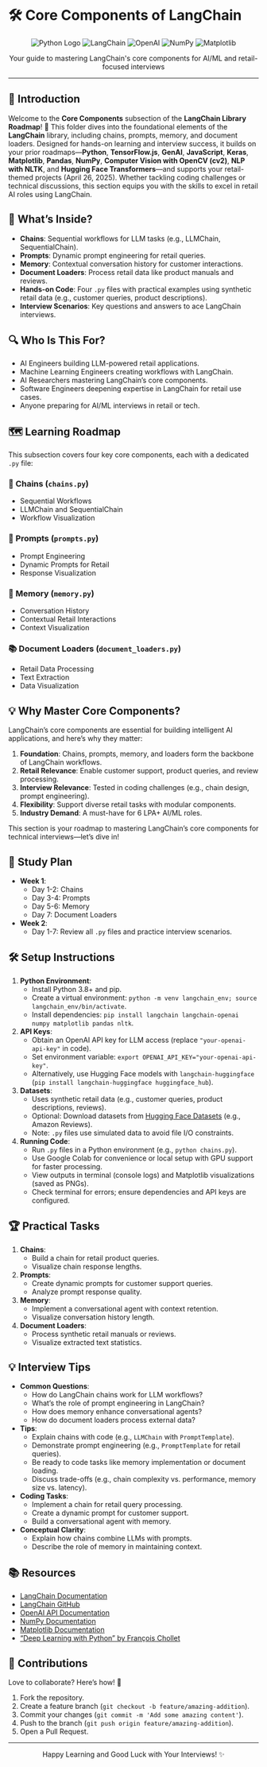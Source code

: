 # 🛠️ Core Components of LangChain

<div align="center">
  <img src="https://img.shields.io/badge/Python-3776AB?style=for-the-badge&logo=python&logoColor=white" alt="Python Logo" />
  <img src="https://img.shields.io/badge/LangChain-00C4B4?style=for-the-badge&logo=langchain&logoColor=white" alt="LangChain" />
  <img src="https://img.shields.io/badge/OpenAI-412991?style=for-the-badge&logo=openai&logoColor=white" alt="OpenAI" />
  <img src="https://img.shields.io/badge/NumPy-013243?style=for-the-badge&logo=numpy&logoColor=white" alt="NumPy" />
  <img src="https://img.shields.io/badge/Matplotlib-11557C?style=for-the-badge&logo=matplotlib&logoColor=white" alt="Matplotlib" />
</div>
<p align="center">Your guide to mastering LangChain's core components for AI/ML and retail-focused interviews</p>

---

## 📖 Introduction

Welcome to the **Core Components** subsection of the **LangChain Library Roadmap**! 🚀 This folder dives into the foundational elements of the **LangChain** library, including chains, prompts, memory, and document loaders. Designed for hands-on learning and interview success, it builds on your prior roadmaps—**Python**, **TensorFlow.js**, **GenAI**, **JavaScript**, **Keras**, **Matplotlib**, **Pandas**, **NumPy**, **Computer Vision with OpenCV (cv2)**, **NLP with NLTK**, and **Hugging Face Transformers**—and supports your retail-themed projects (April 26, 2025). Whether tackling coding challenges or technical discussions, this section equips you with the skills to excel in retail AI roles using LangChain.

## 🌟 What’s Inside?

- **Chains**: Sequential workflows for LLM tasks (e.g., LLMChain, SequentialChain).
- **Prompts**: Dynamic prompt engineering for retail queries.
- **Memory**: Contextual conversation history for customer interactions.
- **Document Loaders**: Process retail data like product manuals and reviews.
- **Hands-on Code**: Four `.py` files with practical examples using synthetic retail data (e.g., customer queries, product descriptions).
- **Interview Scenarios**: Key questions and answers to ace LangChain interviews.

## 🔍 Who Is This For?

- AI Engineers building LLM-powered retail applications.
- Machine Learning Engineers creating workflows with LangChain.
- AI Researchers mastering LangChain’s core components.
- Software Engineers deepening expertise in LangChain for retail use cases.
- Anyone preparing for AI/ML interviews in retail or tech.

## 🗺️ Learning Roadmap

This subsection covers four key core components, each with a dedicated `.py` file:

### 🔗 Chains (`chains.py`)
- Sequential Workflows
- LLMChain and SequentialChain
- Workflow Visualization

### 📝 Prompts (`prompts.py`)
- Prompt Engineering
- Dynamic Prompts for Retail
- Response Visualization

### 🧠 Memory (`memory.py`)
- Conversation History
- Contextual Retail Interactions
- Context Visualization

### 📚 Document Loaders (`document_loaders.py`)
- Retail Data Processing
- Text Extraction
- Data Visualization

## 💡 Why Master Core Components?

LangChain’s core components are essential for building intelligent AI applications, and here’s why they matter:
1. **Foundation**: Chains, prompts, memory, and loaders form the backbone of LangChain workflows.
2. **Retail Relevance**: Enable customer support, product queries, and review processing.
3. **Interview Relevance**: Tested in coding challenges (e.g., chain design, prompt engineering).
4. **Flexibility**: Support diverse retail tasks with modular components.
5. **Industry Demand**: A must-have for 6 LPA+ AI/ML roles.

This section is your roadmap to mastering LangChain’s core components for technical interviews—let’s dive in!

## 📆 Study Plan

- **Week 1**:
  - Day 1-2: Chains
  - Day 3-4: Prompts
  - Day 5-6: Memory
  - Day 7: Document Loaders
- **Week 2**:
  - Day 1-7: Review all `.py` files and practice interview scenarios.

## 🛠️ Setup Instructions

1. **Python Environment**:
   - Install Python 3.8+ and pip.
   - Create a virtual environment: `python -m venv langchain_env; source langchain_env/bin/activate`.
   - Install dependencies: `pip install langchain langchain-openai numpy matplotlib pandas nltk`.
2. **API Keys**:
   - Obtain an OpenAI API key for LLM access (replace `"your-openai-api-key"` in code).
   - Set environment variable: `export OPENAI_API_KEY="your-openai-api-key"`.
   - Alternatively, use Hugging Face models with `langchain-huggingface` (`pip install langchain-huggingface huggingface_hub`).
3. **Datasets**:
   - Uses synthetic retail data (e.g., customer queries, product descriptions, reviews).
   - Optional: Download datasets from [Hugging Face Datasets](https://huggingface.co/datasets) (e.g., Amazon Reviews).
   - Note: `.py` files use simulated data to avoid file I/O constraints.
4. **Running Code**:
   - Run `.py` files in a Python environment (e.g., `python chains.py`).
   - Use Google Colab for convenience or local setup with GPU support for faster processing.
   - View outputs in terminal (console logs) and Matplotlib visualizations (saved as PNGs).
   - Check terminal for errors; ensure dependencies and API keys are configured.

## 🏆 Practical Tasks

1. **Chains**:
   - Build a chain for retail product queries.
   - Visualize chain response lengths.
2. **Prompts**:
   - Create dynamic prompts for customer support queries.
   - Analyze prompt response quality.
3. **Memory**:
   - Implement a conversational agent with context retention.
   - Visualize conversation history length.
4. **Document Loaders**:
   - Process synthetic retail manuals or reviews.
   - Visualize extracted text statistics.

## 💡 Interview Tips

- **Common Questions**:
  - How do LangChain chains work for LLM workflows?
  - What’s the role of prompt engineering in LangChain?
  - How does memory enhance conversational agents?
  - How do document loaders process external data?
- **Tips**:
  - Explain chains with code (e.g., `LLMChain` with `PromptTemplate`).
  - Demonstrate prompt engineering (e.g., `PromptTemplate` for retail queries).
  - Be ready to code tasks like memory implementation or document loading.
  - Discuss trade-offs (e.g., chain complexity vs. performance, memory size vs. latency).
- **Coding Tasks**:
  - Implement a chain for retail query processing.
  - Create a dynamic prompt for customer support.
  - Build a conversational agent with memory.
- **Conceptual Clarity**:
  - Explain how chains combine LLMs with prompts.
  - Describe the role of memory in maintaining context.

## 📚 Resources

- [LangChain Documentation](https://python.langchain.com/docs/)
- [LangChain GitHub](https://github.com/langchain-ai/langchain)
- [OpenAI API Documentation](https://platform.openai.com/docs/)
- [NumPy Documentation](https://numpy.org/doc/)
- [Matplotlib Documentation](https://matplotlib.org/stable/contents.html)
- [“Deep Learning with Python” by François Chollet](https://www.manning.com/books/deep-learning-with-python)

## 🤝 Contributions

Love to collaborate? Here’s how! 🌟
1. Fork the repository.
2. Create a feature branch (`git checkout -b feature/amazing-addition`).
3. Commit your changes (`git commit -m 'Add some amazing content'`).
4. Push to the branch (`git push origin feature/amazing-addition`).
5. Open a Pull Request.

---

<div align="center">
  <p>Happy Learning and Good Luck with Your Interviews! ✨</p>
</div>